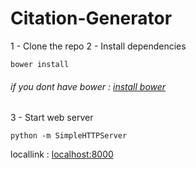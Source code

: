 # Citation-Generator

1 - Clone the repo
2 - Install dependencies
```
bower install 
```
###### *if you dont have bower :* [install bower](https://bower.io/)

3 - Start web server
```
python -m SimpleHTTPServer
```

locallink : [localhost:8000](localhost:8000)
